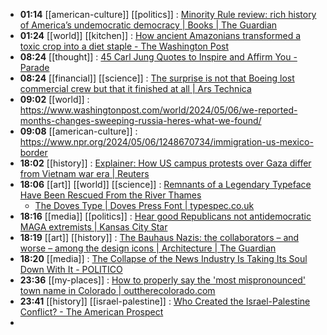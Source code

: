 - **01:14** [[american-culture]] [[politics]] : [Minority Rule review: rich history of America’s undemocratic democracy | Books | The Guardian](https://www.theguardian.com/books/article/2024/may/05/minority-rule-review-senate-voter-suppression-ari-berman-review "Minority Rule review: rich history of America’s undemocratic democracy | Books | The Guardian")
- **01:24** [[world]] [[kitchen]] : [How ancient Amazonians transformed a toxic crop into a diet staple - The Washington Post](https://www.washingtonpost.com/science/2024/05/05/indigenous-amazon-cassava-detoxification-crop/ "How ancient Amazonians transformed a toxic crop into a diet staple - The Washington Post")
- **08:24** [[thought]] : [45 Carl Jung Quotes to Inspire and Affirm You - Parade](https://parade.com/living/carl-jung-quotes "45 Carl Jung Quotes to Inspire and Affirm You - Parade")
- **08:24** [[financial]] [[science]] : [The surprise is not that Boeing lost commercial crew but that it finished at all | Ars Technica](https://arstechnica.com/space/2024/05/the-surprise-is-not-that-boeing-lost-commercial-crew-but-that-it-finished-at-all/ "The surprise is not that Boeing lost commercial crew but that it finished at all | Ars Technica")
- **09:02** [[world]] :  https://www.washingtonpost.com/world/2024/05/06/we-reported-months-changes-sweeping-russia-heres-what-we-found/
- **09:08** [[american-culture]] :  https://www.npr.org/2024/05/06/1248670734/immigration-us-mexico-border
- **18:02** [[history]] : [Explainer: How US campus protests over Gaza differ from Vietnam war era | Reuters](https://www.reuters.com/world/us/how-us-campus-protests-over-gaza-differ-vietnam-war-era-2024-05-04/ "Explainer: How US campus protests over Gaza differ from Vietnam war era | Reuters")
- **18:06** [[art]] [[world]] [[science]] : [Remnants of a Legendary Typeface Have Been Rescued From the River Thames](https://news.artnet.com/art-world/doves-typeface-2454807 "Remnants of a Legendary Typeface Have Been Rescued From the River Thames")
	- [The Doves Type | Doves Press Font | typespec.co.uk](https://typespec.co.uk/doves-type/ "The Doves Type | Doves Press Font | typespec.co.uk")
- **18:16** [[media]] [[politics]] : [Hear good Republicans not antidemocratic MAGA extremists | Kansas City Star](https://www.kansascity.com/opinion/readers-opinion/guest-commentary/article288276920.html "Hear good Republicans not antidemocratic MAGA extremists | Kansas City Star")
- **18:19** [[art]] [[history]] : [The Bauhaus Nazis: the collaborators – and worse – among the design icons | Architecture | The Guardian](https://www.theguardian.com/artanddesign/article/2024/may/06/bauhaus-nazis-collaborators-auschwitz-crematoriium "The Bauhaus Nazis: the collaborators – and worse – among the design icons | Architecture | The Guardian")
- **18:20** [[media]] : [The Collapse of the News Industry Is Taking Its Soul Down With It - POLITICO](https://www.politico.com/news/magazine/2024/05/06/media-journalism-swagger-00154659 "The Collapse of the News Industry Is Taking Its Soul Down With It - POLITICO")
- **23:36** [[my-places]] : [How to properly say the 'most mispronounced' town name in Colorado | outtherecolorado.com](https://denvergazette.com/outtherecolorado/features/how-to-properly-say-the-most-mispronounced-town-name-in-colorado/article_0b459c0e-0bdb-11ef-a251-6389559c4713.html "How to properly say the 'most mispronounced' town name in Colorado | outtherecolorado.com")
- **23:41** [[history]] [[israel-palestine]] : [Who Created the Israel-Palestine Conflict? - The American Prospect](https://prospect.org/world/2024-05-06-who-created-israel-palestine-conflict/ "Who Created the Israel-Palestine Conflict? - The American Prospect")
-